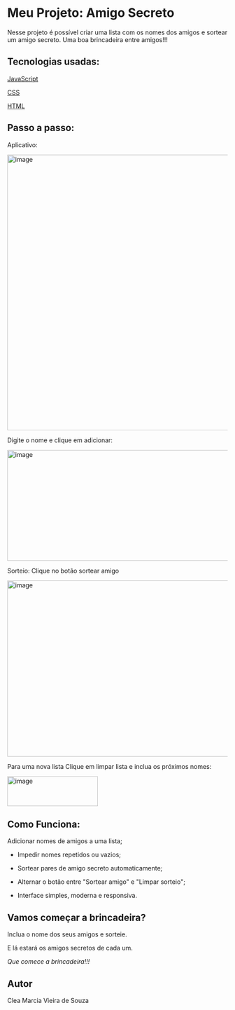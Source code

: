# Meu Projeto: Amigo Secreto
Nesse projeto é possível criar uma lista com os nomes dos amigos e sortear um amigo secreto. Uma boa brincadeira entre amigos!!!

## Tecnologias usadas:

  [JavaScript](https://loopino.com.br/o-que-e-javascript-e-por-que-voce-deve-aprender-essa-linguagem-em-2025/)
  
  [CSS](https://itsjavi.com/projects/new-css-logo/)

  [HTML](https://logodownload.org/html-5-logo/)


  ## Passo a passo:
Aplicativo:

<img width="768" height="629" alt="image" src="https://github.com/user-attachments/assets/9785a53b-8c32-4907-aeb6-140bac11db58" />

Digite o nome e clique em adicionar:


  <img width="831" height="253" alt="image" src="https://github.com/user-attachments/assets/6e9631a4-fef8-4d91-8f2f-16561c42ea5c" />

Sorteio:
Clique no botão sortear amigo

<img width="670" height="402" alt="image" src="https://github.com/user-attachments/assets/7f153ae4-92a8-4702-9ca8-a01e3fc65c86" />

Para uma nova lista 
Clique em limpar lista e inclua os próximos nomes:

<img width="207" height="68" alt="image" src="https://github.com/user-attachments/assets/e8f74d98-62e2-472a-a0a4-80179c1588ab" />


  

  

## Como Funciona:

Adicionar nomes de amigos a uma lista;

- Impedir nomes repetidos ou vazios;

- Sortear pares de amigo secreto automaticamente;

- Alternar o botão entre "Sortear amigo" e "Limpar sorteio";

- Interface simples, moderna e responsiva.

## Vamos começar a brincadeira?

Inclua o nome dos seus amigos e sorteie.

E lá estará os amigos secretos de cada um. 

*Que comece a brincadeira!!!*


## Autor
Clea Marcia Vieira de Souza
